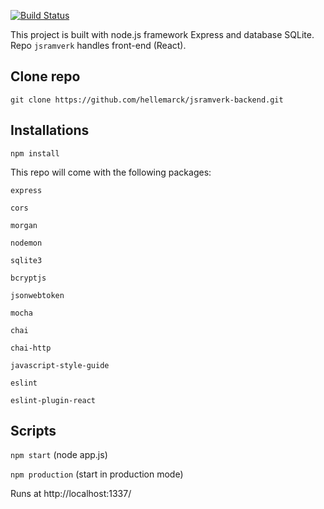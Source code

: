 [![Build Status](https://travis-ci.org/hellemarck/jsramverk-backend.svg?branch=master)](https://travis-ci.org/hellemarck/jsramverk-backend)

This project is built with node.js framework Express and database SQLite. Repo `jsramverk` handles front-end (React).

## Clone repo

`git clone https://github.com/hellemarck/jsramverk-backend.git`

## Installations

`npm install`

This repo will come with the following packages:

`express`

`cors`

`morgan`

`nodemon`

`sqlite3`

`bcryptjs`

`jsonwebtoken`

`mocha`

`chai`

`chai-http`

`javascript-style-guide`

`eslint`

`eslint-plugin-react`

## Scripts

`npm start` (node app.js)

`npm production` (start in production mode)

Runs at http://localhost:1337/
